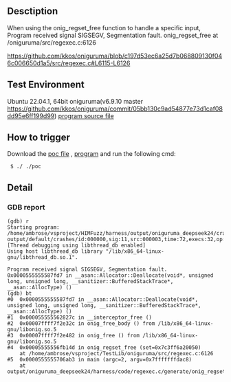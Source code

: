 ## Desctiption
When using the onig_regset_free function to handle a specific input, Program received signal SIGSEGV, Segmentation fault. onig_regset_free at /oniguruma/src/regexec.c:6126

https://github.com/kkos/oniguruma/blob/c197d53ec6a25d7b068809130f046c006650d1a5/src/regexec.c#L6115-L6126

## Test Environment
Ubuntu 22.04.1, 64bit
oniguruma(v6.9.10 master https://github.com/kkos/oniguruma/commit/05bb130c9ad54877e73d1caf08dd95e6ff199d99)
[program source file]()

## How to trigger
Download the [poc file]() , [program]() and run the following cmd:
```
 $ ./ ./poc
```

## Detail
### GDB report
```
(gdb) r
Starting program: /home/ambrose/vsproject/HIMFuzz/harness/output/oniguruma_deepseek24/crashes/regexec.c/generate/onig_regset_new/onig_regset_new output/default/crashes/id:000000,sig:11,src:000003,time:72,execs:32,op:quick,pos:1
[Thread debugging using libthread_db enabled]
Using host libthread_db library "/lib/x86_64-linux-gnu/libthread_db.so.1".

Program received signal SIGSEGV, Segmentation fault.
0x0000555555587fd7 in __asan::Allocator::Deallocate(void*, unsigned long, unsigned long, __sanitizer::BufferedStackTrace*, __asan::AllocType) ()
(gdb) bt
#0  0x0000555555587fd7 in __asan::Allocator::Deallocate(void*, unsigned long, unsigned long, __sanitizer::BufferedStackTrace*, __asan::AllocType) ()
#1  0x000055555562827c in __interceptor_free ()
#2  0x00007ffff7f2e32c in onig_free_body () from /lib/x86_64-linux-gnu/libonig.so.5
#3  0x00007ffff7f2e482 in onig_free () from /lib/x86_64-linux-gnu/libonig.so.5
#4  0x00005555556fb14d in onig_regset_free (set=0x7c3ff6a20050)
    at /home/ambrose/vsproject/TestLib/oniguruma/src/regexec.c:6126
#5  0x0000555555706ab3 in main (argc=2, argv=0x7fffffffdac8)
    at output/oniguruma_deepseek24/harness/code/regexec.c/generate/onig_regset_new.c:77
```
